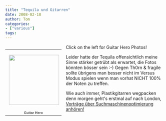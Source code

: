 ```yaml
---
title: "Tequila und Gitarren"
date: 2008-02-18
author: Tom
categories:
- ["various"]
tags:
---
```

<table style="width: 194px" align="left">
<tr>
<td style="background: transparent url('http://picasaweb.google.com/f/img/transparent_album_background.gif') no-repeat scroll left center; height: 194px; -moz-background-clip: -moz-initial; -moz-background-origin: -moz-initial; -moz-background-inline-policy: -moz-initial" align="center"><a href="http://picasaweb.google.com/thomas.w.werner/GuitarHero?authkey=-oo2hD7iCrk"><img src="https://lh5.google.com/thomas.w.werner/R7npl9WVtKE/AAAAAAAABss/yt0EaSjNk2A/s160-c/GuitarHero.jpg" style="margin: 1px 0pt 0pt 4px" height="160" width="160" /></a></td>
</tr>
<tr>
<td style="text-align: center; font-family: arial,sans-serif; font-size: 11px"><a href="http://picasaweb.google.com/thomas.w.werner/GuitarHero?authkey=-oo2hD7iCrk" style="color: #4d4d4d; font-weight: bold; text-decoration: none">Guitar Hero</a></td>
</tr>
</table>
Click on the left for Guitar Hero Photos!

Leider hatte der Tequila offensichtlich meine Sinne stärker getrübt als erwartet, die Fotos könnten bösser sein :-) Gegen Th0rn &amp; fragile sollte übrigens man besser nicht im Versus Modus spielen wenn man vorhat NICHT 100% der Noten zu treffen.

Wie auch immer, Plastikgitarren wegpacken denn morgen geht's erstmal auf nach London, <a href="http://searchenginestrategies.com/london/">Vorträge über Suchmaschinenoptimierung anhören!</a>